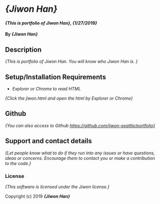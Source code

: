 # _{Jiwon Han}_

#### _{This is portfolio of Jiwon Han}, {1/27/2019}_

#### By _**{Jiwon Han}**_

## Description

_{This is portfolio of Jiwon Han. You will know who Jiwon Han is. }_

## Setup/Installation Requirements

* _Explorer or Chrome to read HTML_

_{Click the jiwon.html and open the html by Explorer or Chrome}_

## Github

_{You can also access to Github https://github.com/jiwon-seattle/portfolio}_

## Support and contact details

_{Let people know what to do if they run into any issues or have questions, ideas or concerns.  Encourage them to contact you or make a contribution to the code.}_


### License

*{This software is licensed under the Jiwon license.}*

Copyright (c) 2019 **_{Jiwon Han}_**
